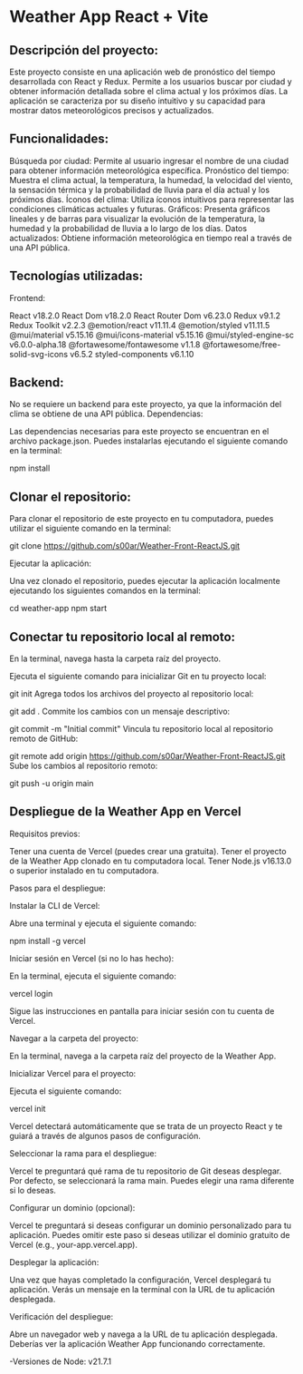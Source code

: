 # Weather App React + Vite

## Descripción del proyecto:

Este proyecto consiste en una aplicación web de pronóstico del tiempo desarrollada con React y Redux. Permite a los usuarios buscar por ciudad y obtener información detallada sobre el clima actual y los próximos días. La aplicación se caracteriza por su diseño intuitivo y su capacidad para mostrar datos meteorológicos precisos y actualizados.

## Funcionalidades:

Búsqueda por ciudad: Permite al usuario ingresar el nombre de una ciudad para obtener información meteorológica específica.
Pronóstico del tiempo: Muestra el clima actual, la temperatura, la humedad, la velocidad del viento, la sensación térmica y la probabilidad de lluvia para el día actual y los próximos días.
Íconos del clima: Utiliza íconos intuitivos para representar las condiciones climáticas actuales y futuras.
Gráficos: Presenta gráficos lineales y de barras para visualizar la evolución de la temperatura, la humedad y la probabilidad de lluvia a lo largo de los días.
Datos actualizados: Obtiene información meteorológica en tiempo real a través de una API pública.

## Tecnologías utilizadas:

Frontend:

React v18.2.0
React Dom v18.2.0
React Router Dom v6.23.0
Redux v9.1.2
Redux Toolkit v2.2.3
@emotion/react v11.11.4
@emotion/styled v11.11.5
@mui/material v5.15.16
@mui/icons-material v5.15.16
@mui/styled-engine-sc v6.0.0-alpha.18
@fortawesome/fontawesome v1.1.8
@fortawesome/free-solid-svg-icons v6.5.2
styled-components v6.1.10

## Backend:

No se requiere un backend para este proyecto, ya que la información del clima se obtiene de una API pública.
Dependencias:

Las dependencias necesarias para este proyecto se encuentran en el archivo package.json. Puedes instalarlas ejecutando el siguiente comando en la terminal:

npm install

## Clonar el repositorio:

Para clonar el repositorio de este proyecto en tu computadora, puedes utilizar el siguiente comando en la terminal:

git clone https://github.com/s00ar/Weather-Front-ReactJS.git

Ejecutar la aplicación:

Una vez clonado el repositorio, puedes ejecutar la aplicación localmente ejecutando los siguientes comandos en la terminal:

cd weather-app
npm start

## Conectar tu repositorio local al remoto:

En la terminal, navega hasta la carpeta raíz del proyecto.

Ejecuta el siguiente comando para inicializar Git en tu proyecto local:


git init
Agrega todos los archivos del proyecto al repositorio local:


git add .
Commite los cambios con un mensaje descriptivo:


git commit -m "Initial commit"
Vincula tu repositorio local al repositorio remoto de GitHub:


git remote add origin https://github.com/s00ar/Weather-Front-ReactJS.git
Sube los cambios al repositorio remoto:


git push -u origin main

## Despliegue de la Weather App en Vercel
Requisitos previos:

Tener una cuenta de Vercel (puedes crear una gratuita).
Tener el proyecto de la Weather App clonado en tu computadora local.
Tener Node.js v16.13.0 o superior instalado en tu computadora.

Pasos para el despliegue:

Instalar la CLI de Vercel:

Abre una terminal y ejecuta el siguiente comando:

npm install -g vercel

Iniciar sesión en Vercel (si no lo has hecho):

En la terminal, ejecuta el siguiente comando:

vercel login

Sigue las instrucciones en pantalla para iniciar sesión con tu cuenta de Vercel.

Navegar a la carpeta del proyecto:

En la terminal, navega a la carpeta raíz del proyecto de la Weather App.

Inicializar Vercel para el proyecto:

Ejecuta el siguiente comando:

vercel init

Vercel detectará automáticamente que se trata de un proyecto React y te guiará a través de algunos pasos de configuración.

Seleccionar la rama para el despliegue:

Vercel te preguntará qué rama de tu repositorio de Git deseas desplegar. Por defecto, se seleccionará la rama main. Puedes elegir una rama diferente si lo deseas.

Configurar un dominio (opcional):

Vercel te preguntará si deseas configurar un dominio personalizado para tu aplicación. Puedes omitir este paso si deseas utilizar el dominio gratuito de Vercel (e.g., your-app.vercel.app).

Desplegar la aplicación:

Una vez que hayas completado la configuración, Vercel desplegará tu aplicación. Verás un mensaje en la terminal con la URL de tu aplicación desplegada.

Verificación del despliegue:

Abre un navegador web y navega a la URL de tu aplicación desplegada.
Deberías ver la aplicación Weather App funcionando correctamente.


-Versiones de Node: v21.7.1